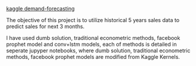 [kaggle demand-forecasting](https://www.kaggle.com/c/demand-forecasting-kernels-only)


The objective of this project is to utilize historical 5 years sales data to predict sales for next 3 months.

I have used dumb solution, traditional econometric methods, facebook prophet model and conv+lstm models, each of methods is detailed in seperate jupyper notebooks, where dumb solution, traditional econometric methods, facebook prophet models are modified from Kaggle Kernels.


